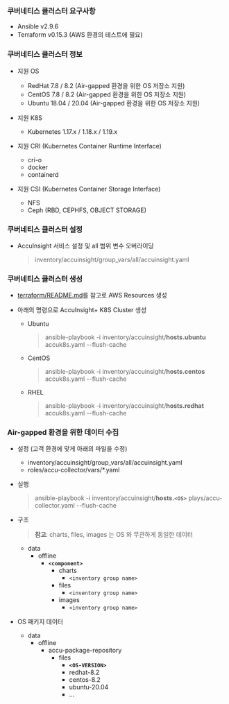 ### 쿠버네티스 클러스터 요구사항

  - Ansible v2.9.6
  - Terraform v0.15.3 (AWS 환경의 테스트에 필요)


### 쿠버네티스 클러스터 정보

* 지원 OS

  - RedHat 7.8 / 8.2 (Air-gapped 환경을 위한 OS 저장소 지원)
  - CentOS 7.8 / 8.2 (Air-gapped 환경을 위한 OS 저장소 지원)
  - Ubuntu 18.04 / 20.04 (Air-gapped 환경을 위한 OS 저장소 지원)


* 지원 K8S

  - Kubernetes 1.17.x / 1.18.x / 1.19.x


* 지원 CRI (Kubernetes Container Runtime Interface)

  - cri-o
  - docker
  - containerd


* 지원 CSI (Kubernetes Container Storage Interface)

  - NFS
  - Ceph (RBD, CEPHFS, OBJECT STORAGE)



### 쿠버네티스 클러스터 설정

  - AccuInsight 서비스 설정 및 all 범위 변수 오버라이딩

    > inventory/accuinsight/group_vars/all/accuinsight.yaml



### 쿠버네티스 클러스터 생성

* [terraform/README.md](terraform/README.md)를 참고로 AWS Resources 생성

* 아래의 명령으로 AccuInsight+ K8S Cluster 생성

  - Ubuntu

    > ansible-playbook -i inventory/accuinsight/**hosts.ubuntu** accuk8s.yaml --flush-cache

  - CentOS

    > ansible-playbook -i inventory/accuinsight/**hosts.centos** accuk8s.yaml --flush-cache

  - RHEL

    > ansible-playbook -i inventory/accuinsight/**hosts.redhat** accuk8s.yaml --flush-cache


### Air-gapped 환경을 위한 데이터 수집

* 설정 (고객 환경에 맞게 아래의 파일을 수정)

  - inventory/accuinsight/group_vars/all/accuinsight.yaml
  - roles/accu-collector/vars/*.yaml

* 실행

  > ansible-playbook -i inventory/accuinsight/**hosts.`<OS>`** plays/accu-collector.yaml --flush-cache

* 구조
  > **참고**: charts, files, images 는 OS 와 무관하게 동일한 데이터

  - data
    - offline
      - **`<component>`**
        - charts
          - `<inventory group name>`
        - files
          - `<inventory group name>`
        - images
          - `<inventory group name>`

* OS 패키지 데이터

  - data
    - offline
      - accu-package-repository
        - files
          - **`<OS-VERSION>`**
          - redhat-8.2
          - centos-8.2
          - ubuntu-20.04
          - ...
